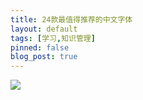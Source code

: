 ```yaml
---
title: 24款最值得推荐的中文字体
layout: default
tags: [学习,知识管理]
pinned: false
blog_post: true
---
```



![](http://openmindclub.qiniudn.com/cnfeat/image/goodfonts.jpg)